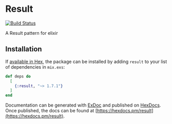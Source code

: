 # Result

[![Build Status](https://semaphoreci.com/api/v1/smita/result/branches/master/badge.svg)](https://semaphoreci.com/smita/result)

A Result pattern for elixir

## Installation

If [available in Hex](https://hex.pm/docs/publish), the package can be installed
by adding `result` to your list of dependencies in `mix.exs`:

```elixir
def deps do
  [
    {:result, "~> 1.7.1"}
  ]
end
```

Documentation can be generated with [ExDoc](https://github.com/elixir-lang/ex_doc)
and published on [HexDocs](https://hexdocs.pm). Once published, the docs can
be found at [https://hexdocs.pm/result](https://hexdocs.pm/result).

